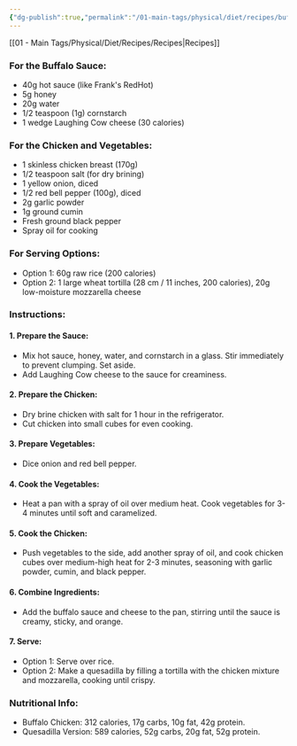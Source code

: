 ```yaml
---
{"dg-publish":true,"permalink":"/01-main-tags/physical/diet/recipes/buffalo-chicken-stir-fry-creamy/"}
---
```


[[01 - Main Tags/Physical/Diet/Recipes/Recipes\|Recipes]]
### For the Buffalo Sauce:

- 40g hot sauce (like Frank's RedHot)
- 5g honey
- 20g water
- 1/2 teaspoon (1g) cornstarch
- 1 wedge Laughing Cow cheese (30 calories)

### For the Chicken and Vegetables:

- 1 skinless chicken breast (170g)
- 1/2 teaspoon salt (for dry brining)
- 1 yellow onion, diced
- 1/2 red bell pepper (100g), diced
- 2g garlic powder
- 1g ground cumin
- Fresh ground black pepper
- Spray oil for cooking

### For Serving Options:

- Option 1: 60g raw rice (200 calories)
- Option 2: 1 large wheat tortilla (28 cm / 11 inches, 200 calories), 20g low-moisture mozzarella cheese

### Instructions:

#### 1. Prepare the Sauce:

- Mix hot sauce, honey, water, and cornstarch in a glass. Stir immediately to prevent clumping. Set aside.
- Add Laughing Cow cheese to the sauce for creaminess.

#### 2. Prepare the Chicken:

- Dry brine chicken with salt for 1 hour in the refrigerator.
- Cut chicken into small cubes for even cooking.

#### 3. Prepare Vegetables:

- Dice onion and red bell pepper.

#### 4. Cook the Vegetables:

- Heat a pan with a spray of oil over medium heat. Cook vegetables for 3-4 minutes until soft and caramelized.

#### 5. Cook the Chicken:

- Push vegetables to the side, add another spray of oil, and cook chicken cubes over medium-high heat for 2-3 minutes, seasoning with garlic powder, cumin, and black pepper.

#### 6. Combine Ingredients:

- Add the buffalo sauce and cheese to the pan, stirring until the sauce is creamy, sticky, and orange.

#### 7. Serve:

- Option 1: Serve over rice.
- Option 2: Make a quesadilla by filling a tortilla with the chicken mixture and mozzarella, cooking until crispy.

### Nutritional Info:

- Buffalo Chicken: 312 calories, 17g carbs, 10g fat, 42g protein.
- Quesadilla Version: 589 calories, 52g carbs, 20g fat, 52g protein.